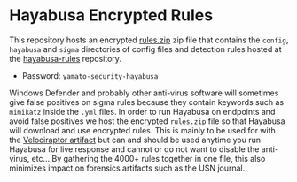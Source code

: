 # Hayabusa Encrypted Rules

This repository hosts an encrypted [rules.zip](https://github.com/Yamato-Security/hayabusa-encrypted-rules/raw/main/rules.zip) zip file that contains the `config`, `hayabusa` and `sigma` directories of config files and detection rules hosted at the [hayabusa-rules](https://github.com/Yamato-Security/hayabusa-rules) repository.

* Password: `yamato-security-hayabusa`

Windows Defender and probably other anti-virus software will sometimes give false positives on sigma rules because they contain keywords such as `mimikatz` inside the `.yml` files.
In order to run Hayabusa on endpoints and avoid false positives we host the encrypted `rules.zip` file so that Hayabusa will download and use encrypted rules.
This is mainly to be used for with the [Velociraptor artifact](https://docs.velociraptor.app/exchange/artifacts/pages/windows.eventlogs.hayabusa/) but can and should be used anytime you run Hayabusa for live response and cannot or do not want to disable the anti-virus, etc...
By gathering the 4000+ rules together in one file, this also minimizes impact on forensics artifacts such as the USN journal.
